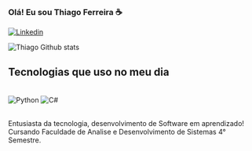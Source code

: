 
### Olá! Eu sou Thiago Ferreira  ☕

[![Linkedin](https://img.shields.io/badge/LinkedIn-4B0082?style=for-the-badge&logo=linkedin&logoColor=white)](https://www.linkedin.com/in/thiagofprado/)

![Thiago Github stats](https://github-readme-stats.vercel.app/api?username=thiagoferreiradoprado&theme=radical)

## Tecnologias que uso no meu dia
<div style="display: inline_block"><br/>
 <img align="center" alt="Python" src="https://img.shields.io/badge/Python-3776AB?style=for-the-badge&logo=python&logoColor=white" />
 <img align="center" alt="C#" src="https://img.shields.io/badge/C%23-239120?style=for-the-badge&logo=c-sharp&logoColor=white" />
 </div><br/>
 
 Entusiasta da tecnologia, desenvolvimento de Software em aprendizado!</div><br/>
 Cursando Faculdade de Analise e Desenvolvimento de Sistemas 4° Semestre.
 
